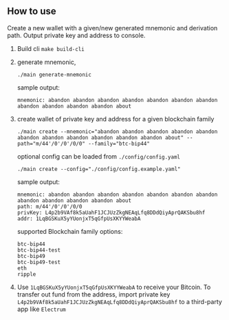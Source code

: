 ## How to use

Create a new wallet with a given/new generated mnemonic and derivation path. Output private key and address to console.

1. Build cli `make build-cli`
2. generate mnemonic, 
    ```
    ./main generate-mnemonic
    ```
    sample output:

    ```
    mnemonic: abandon abandon abandon abandon abandon abandon abandon abandon abandon abandon abandon about
    ```
3. create wallet of private key and address for a given blockchain family
    ```
    ./main create --mnemonic="abandon abandon abandon abandon abandon abandon abandon abandon abandon abandon abandon about" --path="m/44'/0'/0'/0/0" --family="btc-bip44"
    ```
    optional config can be loaded from `./config/config.yaml`
    ```
    ./main create --config="./config/config.example.yaml"
    ```
    sample output:
    ```
    mnemonic: abandon abandon abandon abandon abandon abandon abandon abandon abandon abandon abandon about 
    path: m/44'/0'/0'/0/0                        
    privKey: L4p2b9VAf8k5aUahF1JCJUzZkgNEAqLfq8DDdQiyAprQAKSbu8hf 
    addr: 1LqBGSKuX5yYUonjxT5qGfpUsXKYYWeabA 
    ```
    supported Blockchain family options:
    ```
    btc-bip44
    btc-bip44-test
    btc-bip49
    btc-bip49-test
    eth
    ripple
    ```
4. Use `1LqBGSKuX5yYUonjxT5qGfpUsXKYYWeabA` to receive your Bitcoin. To transfer out fund from the address, import private key `L4p2b9VAf8k5aUahF1JCJUzZkgNEAqLfq8DDdQiyAprQAKSbu8hf` to a third-party app like `Electrum`
